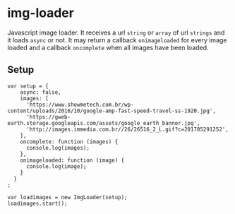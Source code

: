 # img-loader

Javascript image loader.
It receives a url `string` or `array` of url `strings` and it loads `async` or not. It may return a callback `onimageloaded` for every image loaded and a callback `oncomplete` when all images have been loaded.

## Setup
```
var setup = {
    async: false,
    images: [
      'https://www.showmetech.com.br/wp-content/uploads/2016/10/google-amp-fast-speed-travel-ss-1920.jpg',
      'https://gweb-earth.storage.googleapis.com/assets/google_earth_banner.jpg',
      'http://images.immedia.com.br//26/26516_2_L.gif?c=201705291252',
    ],
    oncomplete: function (images) {
      console.log(images);
    },
    onimageloaded: function (image) {
      console.log(image);
    }
  }
;

var loadimages = new ImgLoader(setup);
loadimages.start();

```
